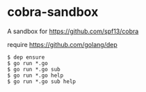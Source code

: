 # cobra-sandbox
A sandbox for https://github.com/spf13/cobra

require https://github.com/golang/dep

```
$ dep ensure
$ go run *.go
$ go run *.go sub
$ go run *.go help
$ go run *.go sub help
```
